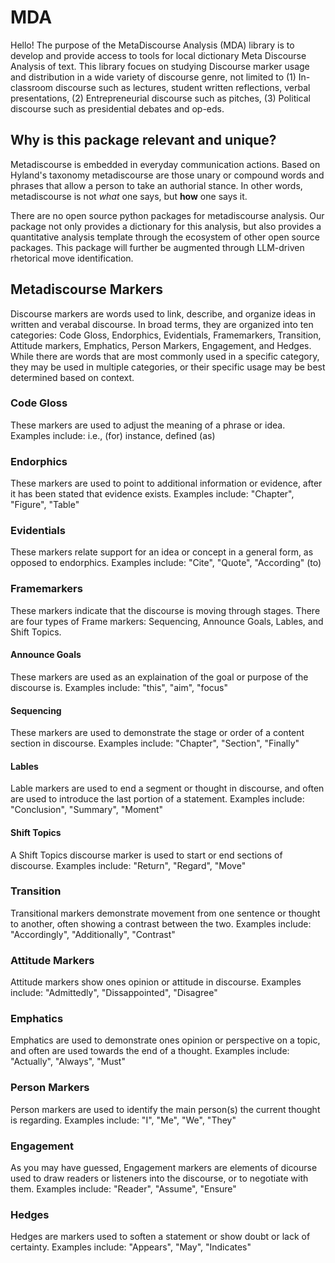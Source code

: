 # MDA

Hello! The purpose of the MetaDiscourse Analysis (MDA) library is to develop and provide access to tools for local dictionary Meta Discourse Analysis of text. This library focues on studying Discourse marker usage and distribution in a wide variety of discourse genre, not limited to (1) In-classroom discourse such as lectures, student written reflections, verbal presentations, (2) Entrepreneurial discourse such as pitches, (3) Political discourse such as presidential debates and op-eds.

## Why is this package relevant and unique?

Metadiscourse is embedded in everyday communication actions.  Based on Hyland's taxonomy metadiscourse are those unary or compound words and phrases that allow a person to take an authorial stance.  In other words, metadiscourse is not _what_ one says, but **how** one says it.

There are no open source python packages for metadiscourse analysis.  Our package not only provides a dictionary for this analysis, but also provides a quantitative analysis template through the ecosystem of other open source packages.  This package will further be augmented through LLM-driven rhetorical move identification.

## Metadiscourse Markers
Discourse markers are words used to link, describe, and organize ideas in written and verabal discourse. In broad terms, they are organized into ten categories: Code Gloss, Endorphics, Evidentials, Framemarkers, Transition, Attitude markers, Emphatics, Person Markers, Engagement, and Hedges. While there are words that are most commonly used in a specific category, they may be used in multiple categories, or their specific usage may be best determined based on context. 

### Code Gloss
These markers are used to adjust the meaning of a phrase or idea. 
Examples include: i.e., (for) instance, defined (as)
### Endorphics
These markers are used to point to additional information or evidence, after it has been stated that evidence exists. 
Examples include: "Chapter", "Figure", "Table"
### Evidentials
These markers relate support for an idea or concept in a general form, as opposed to endorphics.
Examples include: "Cite", "Quote", "According" (to)
### Framemarkers
These markers indicate that the discourse is moving through stages. There are four types of Frame markers: Sequencing, Announce Goals, Lables, and Shift Topics. 
#### Announce Goals
These markers are used as an explaination of the goal or purpose of the discourse is. 
Examples include: "this", "aim", "focus"
#### Sequencing
These markers are used to demonstrate the stage or order of a content section in discourse.
Examples include: "Chapter", "Section", "Finally"
#### Lables
Lable markers are used to end a segment or thought in discourse, and often are used to introduce the last portion of a statement. 
Examples include: "Conclusion", "Summary", "Moment"
#### Shift Topics
A Shift Topics discourse marker is used to start or end sections of discourse. 
Examples include: "Return", "Regard", "Move"
### Transition
Transitional markers demonstrate movement from one sentence or thought to another, often showing a contrast between the two. 
Examples include: "Accordingly", "Additionally", "Contrast"
### Attitude Markers
Attitude markers show ones opinion or attitude in discourse.
Examples include: "Admittedly", "Dissappointed", "Disagree"
### Emphatics
Emphatics are used to demonstrate ones opinion or perspective on a topic, and often are used towards the end of a thought.
Examples include: "Actually", "Always", "Must"
### Person Markers
Person markers are used to identify the main person(s) the current thought is regarding.
Examples include: "I", "Me", "We", "They"
### Engagement
As you may have guessed, Engagement markers are elements of dicourse used to draw readers or listeners into the discourse, or to negotiate with them. 
Examples include: "Reader", "Assume", "Ensure"
### Hedges
Hedges are markers used to soften a statement or show doubt or lack of certainty. 
Examples include: "Appears", "May", "Indicates"

